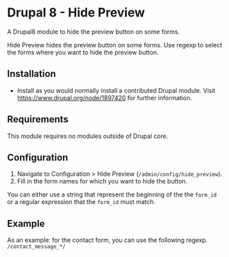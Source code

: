 # Drupal 8 - Hide Preview

A Drupal8 module to hide the preview button on some forms.

Hide Preview hides the preview button on some forms. Use regexp to select the forms where you want to hide the preview button.

## Installation

* Install as you would normally install a contributed Drupal module. Visit https://www.drupal.org/node/1897420 for further information.

## Requirements

This module requires no modules outside of Drupal core.

## Configuration

1. Navigate to Configuration > Hide Preview (`/admin/config/hide_preview`).
2. Fill in the form names for which you want to hide the button.

You can either use a string that represent the beginning of the the `form_id` or a regular expression that the `form_id` must match.

## Example

As an example: for the contact form, you can use the following regexp. `/contact_message_*/`
